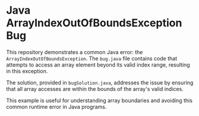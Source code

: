 # Java ArrayIndexOutOfBoundsException Bug

This repository demonstrates a common Java error: the `ArrayIndexOutOfBoundsException`. The `bug.java` file contains code that attempts to access an array element beyond its valid index range, resulting in this exception.

The solution, provided in `bugSolution.java`, addresses the issue by ensuring that all array accesses are within the bounds of the array's valid indices.

This example is useful for understanding array boundaries and avoiding this common runtime error in Java programs.